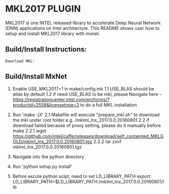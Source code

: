# MKL2017 PLUGIN

MKL2017 is one INTEL released library to accelerate Deep Neural Network (DNN) applications on Intel architecture.
This README shows user how to setup and install MKL2017 library with mxnet.


## Build/Install Instructions:
```
Download MKL:

```

## Build/Install MxNet
  1. Enable USE_MKL2017=1 in make/config.mk
    1.1 USE_BLAS should be atlas by default
    1.2 if need USE_BLAS to be mkl, please  Navigate here - https://registrationcenter.intel.com/en/forms/?productid=2558&licensetype=2 to do a full MKL installation
  2. Run 'make -jX'
    2.1 Makefile will execute "prepare_mkl.sh" to download the mkl under root folder.e.g. <MXNET ROOTDIR> /mklml_lnx_2017.0.0.20160801
    2.2 if download failed because of proxy setting, please do it manually before make
    2.2.1 wget https://github.com/intel/caffe/releases/download/self_containted_MKLGOLD/mklml_lnx_2017.0.0.20160801.tgz
    2.2.2 tar zxvf mklml_lnx_2017.0.0.20160801.tgz

  3. Navigate into the python directory
  4. Run 'python setup.py install'
  5. Before excute python scipt, need to set LD_LIBRARY_PATH
  export LD_LIBRARY_PATH=$LD_LIBRARY_PATH:<MXNET ROOTDIR>/mklml_lnx_2017.0.0.20160801/lib
```

